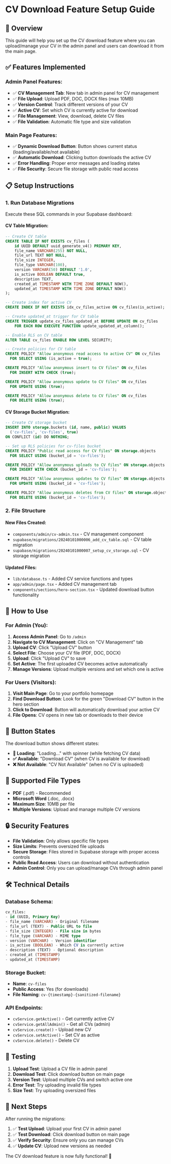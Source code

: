 # CV Download Feature Setup Guide

## 🎯 **Overview**
This guide will help you set up the CV download feature where you can upload/manage your CV in the admin panel and users can download it from the main page.

## ✅ **Features Implemented**

### **Admin Panel Features:**
- ✅ **CV Management Tab**: New tab in admin panel for CV management
- ✅ **File Upload**: Upload PDF, DOC, DOCX files (max 10MB)
- ✅ **Version Control**: Track different versions of your CV
- ✅ **Active CV**: Set which CV is currently active for download
- ✅ **File Management**: View, download, delete CV files
- ✅ **File Validation**: Automatic file type and size validation

### **Main Page Features:**
- ✅ **Dynamic Download Button**: Button shows current status (loading/available/not available)
- ✅ **Automatic Download**: Clicking button downloads the active CV
- ✅ **Error Handling**: Proper error messages and loading states
- ✅ **File Security**: Secure file storage with public read access

## 📋 **Setup Instructions**

### 1. **Run Database Migrations**

Execute these SQL commands in your Supabase dashboard:

#### **CV Table Migration:**
```sql
-- Create CV table
CREATE TABLE IF NOT EXISTS cv_files (
    id UUID DEFAULT uuid_generate_v4() PRIMARY KEY,
    file_name VARCHAR(255) NOT NULL,
    file_url TEXT NOT NULL,
    file_size INTEGER,
    file_type VARCHAR(100),
    version VARCHAR(50) DEFAULT '1.0',
    is_active BOOLEAN DEFAULT true,
    description TEXT,
    created_at TIMESTAMP WITH TIME ZONE DEFAULT NOW(),
    updated_at TIMESTAMP WITH TIME ZONE DEFAULT NOW()
);

-- Create index for active CV
CREATE INDEX IF NOT EXISTS idx_cv_files_active ON cv_files(is_active);

-- Create updated_at trigger for CV table
CREATE TRIGGER update_cv_files_updated_at BEFORE UPDATE ON cv_files
    FOR EACH ROW EXECUTE FUNCTION update_updated_at_column();

-- Enable RLS on CV table
ALTER TABLE cv_files ENABLE ROW LEVEL SECURITY;

-- Create policies for CV table
CREATE POLICY "Allow anonymous read access to active CV" ON cv_files
  FOR SELECT USING (is_active = true);

CREATE POLICY "Allow anonymous insert to CV files" ON cv_files
  FOR INSERT WITH CHECK (true);

CREATE POLICY "Allow anonymous update to CV files" ON cv_files
  FOR UPDATE USING (true);

CREATE POLICY "Allow anonymous delete to CV files" ON cv_files
  FOR DELETE USING (true);
```

#### **CV Storage Bucket Migration:**
```sql
-- Create CV storage bucket
INSERT INTO storage.buckets (id, name, public) VALUES 
  ('cv-files', 'cv-files', true)
ON CONFLICT (id) DO NOTHING;

-- Set up RLS policies for cv-files bucket
CREATE POLICY "Public read access for CV files" ON storage.objects
  FOR SELECT USING (bucket_id = 'cv-files');

CREATE POLICY "Allow anonymous uploads to CV files" ON storage.objects
  FOR INSERT WITH CHECK (bucket_id = 'cv-files');

CREATE POLICY "Allow anonymous updates to CV files" ON storage.objects
  FOR UPDATE USING (bucket_id = 'cv-files');

CREATE POLICY "Allow anonymous deletes from CV files" ON storage.objects
  FOR DELETE USING (bucket_id = 'cv-files');
```

### 2. **File Structure**

#### **New Files Created:**
- `components/admin/cv-admin.tsx` - CV management component
- `supabase/migrations/20240101000006_add_cv_table.sql` - CV table migration
- `supabase/migrations/20240101000007_setup_cv_storage.sql` - CV storage migration

#### **Updated Files:**
- `lib/database.ts` - Added CV service functions and types
- `app/admin/page.tsx` - Added CV management tab
- `components/sections/hero-section.tsx` - Updated download button functionality

## 🚀 **How to Use**

### **For Admin (You):**

1. **Access Admin Panel**: Go to `/admin`
2. **Navigate to CV Management**: Click on "CV Management" tab
3. **Upload CV**: Click "Upload CV" button
4. **Select File**: Choose your CV file (PDF, DOC, DOCX)
5. **Upload**: Click "Upload CV" to save
6. **Set Active**: The first uploaded CV becomes active automatically
7. **Manage Versions**: Upload multiple versions and set which one is active

### **For Users (Visitors):**

1. **Visit Main Page**: Go to your portfolio homepage
2. **Find Download Button**: Look for the green "Download CV" button in the hero section
3. **Click to Download**: Button will automatically download your active CV
4. **File Opens**: CV opens in new tab or downloads to their device

## 🎨 **Button States**

The download button shows different states:

- **🔄 Loading**: "Loading..." with spinner (while fetching CV data)
- **✅ Available**: "Download CV" (when CV is available for download)
- **❌ Not Available**: "CV Not Available" (when no CV is uploaded)

## 📁 **Supported File Types**

- **PDF** (.pdf) - Recommended
- **Microsoft Word** (.doc, .docx)
- **Maximum Size**: 10MB per file
- **Multiple Versions**: Upload and manage multiple CV versions

## 🔒 **Security Features**

- **File Validation**: Only allows specific file types
- **Size Limits**: Prevents oversized file uploads
- **Secure Storage**: Files stored in Supabase storage with proper access controls
- **Public Read Access**: Users can download without authentication
- **Admin Control**: Only you can upload/manage CVs through admin panel

## 🛠 **Technical Details**

### **Database Schema:**
```sql
cv_files:
- id (UUID, Primary Key)
- file_name (VARCHAR) - Original filename
- file_url (TEXT) - Public URL to file
- file_size (INTEGER) - File size in bytes
- file_type (VARCHAR) - MIME type
- version (VARCHAR) - Version identifier
- is_active (BOOLEAN) - Which CV is currently active
- description (TEXT) - Optional description
- created_at (TIMESTAMP)
- updated_at (TIMESTAMP)
```

### **Storage Bucket:**
- **Name**: `cv-files`
- **Public Access**: Yes (for downloads)
- **File Naming**: `cv-{timestamp}-{sanitized-filename}`

### **API Endpoints:**
- `cvService.getActive()` - Get currently active CV
- `cvService.getAllAdmin()` - Get all CVs (admin)
- `cvService.create()` - Upload new CV
- `cvService.setActive()` - Set CV as active
- `cvService.delete()` - Delete CV

## 🧪 **Testing**

1. **Upload Test**: Upload a CV file in admin panel
2. **Download Test**: Click download button on main page
3. **Version Test**: Upload multiple CVs and switch active one
4. **Error Test**: Try uploading invalid file types
5. **Size Test**: Try uploading oversized files

## 🎯 **Next Steps**

After running the migrations:

1. ✅ **Test Upload**: Upload your first CV in admin panel
2. ✅ **Test Download**: Click download button on main page
3. ✅ **Verify Security**: Ensure only you can manage CVs
4. ✅ **Update CV**: Upload new versions as needed

The CV download feature is now fully functional! 🎉

